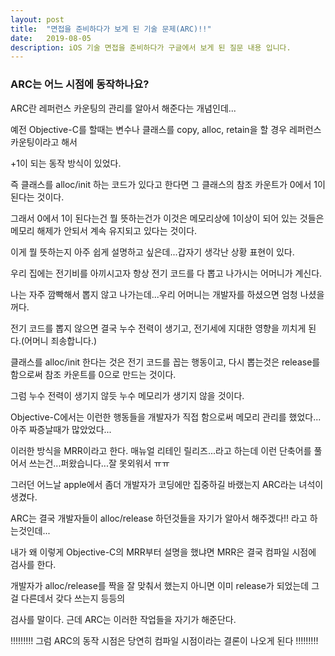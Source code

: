 ```yaml
---
layout: post
title:  "면접을 준비하다가 보게 된 기술 문제(ARC)!!"
date:   2019-08-05
description: iOS 기술 면접을 준비하다가 구글에서 보게 된 질문 내용 입니다.
---
```


### ARC는 어느 시점에 동작하나요?


ARC란 레퍼런스 카운팅의 관리를 알아서 해준다는 개념인데...

예전 Objective-C를 할때는 변수나 클래스를 copy, alloc, retain을 할 경우 레퍼런스 카운팅이라고 해서

+1이 되는 동작 방식이 있었다.

즉 클래스를 alloc/init 하는 코드가 있다고 한다면 그 클래스의 참조 카운트가 0에서 1이 된다는 것이다.

그래서 0에서 1이 된다는건 뭘 뜻하는건가 이것은 메모리상에 1이상이 되어 있는 것들은 메모리 해제가 안되서 계속 유지되고 있다는 것이다.

이게 뭘 뜻하는지 아주 쉽게 설명하고 싶은데...갑자기 생각난 상황 표현이 있다.

우리 집에는 전기비를 아끼시고자 항상 전기 코드를 다 뽑고 나가시는 어머니가 계신다.

나는 자주 깜빡해서 뽑지 않고 나가는데...우리 어머니는 개발자를 하셨으면 엄청 나셨을꺼다.

전기 코드를 뽑지 않으면 결국 누수 전력이 생기고, 전기세에 지대한 영향을 끼치게 된다.(어머니 죄송합니다.)

클래스를 alloc/init 한다는 것은 전기 코드를 꼽는 행동이고, 다시 뽑는것은 release를 함으로써 참조 카운트를 0으로 만드는 것이다.

그럼 누수 전력이 생기지 않듯 누수 메모리가 생기지 않을 것이다.

Objective-C에서는 이런한 행동들을 개발자가 직접 함으로써 메모리 관리를 했었다...아주 짜증날때가 많았었다...

이러한 방식을 MRR이라고 한다. 매뉴얼 리테인 릴리즈...라고 하는데 이런 단축어를 풀어서 쓰는건...퍼왔습니다...잘 못외워서 ㅠㅠ

그러던 어느날 apple에서 좀더 개발자가 코딩에만 집중하길 바랬는지 ARC라는 녀석이 생겼다.

ARC는 결국 개발자들이 alloc/release 하던것들을 자기가 알아서 해주겠다!! 라고 하는것인데...

내가 왜 이렇게 Objective-C의 MRR부터 설명을 했냐면 MRR은 결국 컴파일 시점에 검사를 한다. 

개발자가 alloc/release를 짝을 잘 맞춰서 했는지 아니면 이미 release가 되었는데 그걸 다른데서 갖다 쓰는지 등등의

검사를 말이다. 근데 ARC는 이러한 작업들을 자기가 해준단다.

!!!!!!!!! 그럼 ARC의 동작 시점은 당연히 컴파일 시점이라는 결론이 나오게 된다 !!!!!!!!!

